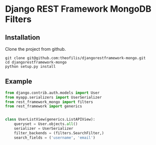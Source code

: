 # Django REST Framework MongoDB Filters

## Installation

Clone the project from github.

```
git clone git@github.com:theofilis/djangorestframework-mongo.git
cd djangorestframework-mongo
python setup.py install
```

## Example

```python
from django.contrib.auth.models import User
from myapp.serializers import UserSerializer
from rest_framework_mongo import filters
from rest_framework import generics


class UserListView(generics.ListAPIView):
    queryset = User.objects.all()
    serializer = UserSerializer
    filter_backends = (filters.SearchFilter,)
    search_fields = ('username', 'email')

```